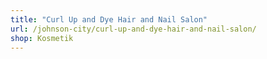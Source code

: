 ```yaml
---
title: "Curl Up and Dye Hair and Nail Salon"
url: /johnson-city/curl-up-and-dye-hair-and-nail-salon/
shop: Kosmetik
---
```

